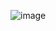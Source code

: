 ![image](https://github.com/sdc05103/java_advanced/assets/122282634/e3103d7c-ef87-496b-9142-3d50074f0ea3)
